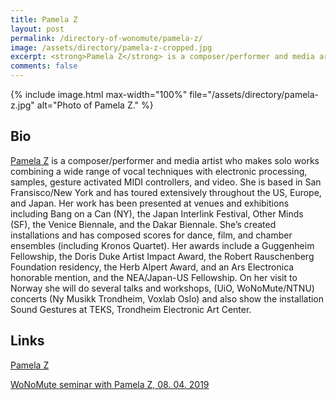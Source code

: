 ```yaml
---
title: Pamela Z
layout: post
permalink: /directory-of-wonomute/pamela-z/
image: /assets/directory/pamela-z-cropped.jpg
excerpt: <strong>Pamela Z</strong> is a composer/performer and media artist who makes solo works combining a wide range of vocal techniques with electronic processing, samples, gesture activated MIDI controllers, and video. She is based in San Fransisco/New York and has toured extensively throughout the US, Europe, and Japan.
comments: false
---
```


<div class="directory-post">
{% include image.html max-width="100%" file="/assets/directory/pamela-z.jpg" alt="Photo of Pamela Z." %}
</div>

## Bio

[Pamela Z](http://pamelaz.com/) is a composer/performer and media artist who makes solo works combining a wide range of vocal techniques with electronic processing, samples, gesture activated MIDI controllers, and video. She is based in San Fransisco/New York and has toured extensively throughout the US, Europe, and Japan. Her work has been presented at venues and exhibitions including Bang on a Can (NY), the Japan Interlink Festival, Other Minds (SF), the Venice Biennale, and the Dakar Biennale. She’s created installations and has composed scores for dance, film, and chamber ensembles (including Kronos Quartet). Her awards include a Guggenheim Fellowship, the Doris Duke Artist Impact Award, the Robert Rauschenberg Foundation residency, the Herb Alpert Award, and an Ars Electronica honorable mention, and the NEA/Japan-US Fellowship. On her visit to Norway she will do several talks and workshops, (UiO, WoNoMute/NTNU) concerts (Ny Musikk Trondheim, Voxlab Oslo) and also show the installation Sound Gestures at TEKS, Trondheim Electronic Art Center.

## Links

[Pamela Z](http://pamelaz.com/)

[WoNoMute seminar with Pamela Z, 08. 04. 2019](https://youtu.be/v3ql6QMNi4U)
